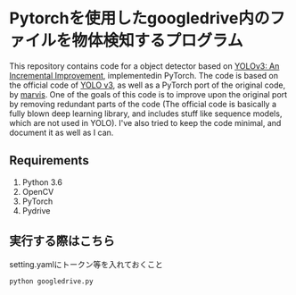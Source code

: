 # Pytorchを使用したgoogledrive内のファイルを物体検知するプログラム

This repository contains code for a object detector based on [YOLOv3: An Incremental Improvement](https://pjreddie.com/media/files/papers/YOLOv3.pdf), implementedin PyTorch. The code is based on the official code of [YOLO v3](https://github.com/pjreddie/darknet), as well as a PyTorch 
port of the original code, by [marvis](https://github.com/marvis/pytorch-yolo2). One of the goals of this code is to improve
upon the original port by removing redundant parts of the code (The official code is basically a fully blown deep learning 
library, and includes stuff like sequence models, which are not used in YOLO). I've also tried to keep the code minimal, and 
document it as well as I can. 

## Requirements
1. Python 3.6
2. OpenCV
3. PyTorch
4. Pydrive

## 実行する際はこちら
setting.yamlにトークン等を入れておくこと
```
python googledrive.py 
```

